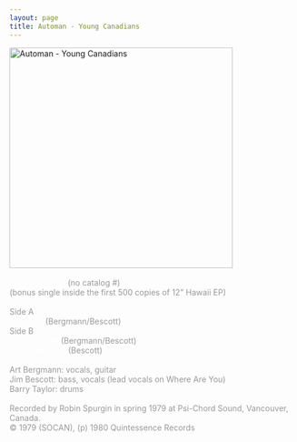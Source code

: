 ```yaml
---
layout: page
title: Automan - Young Canadians
---
```

<img src="images/stories/album_covers/album_descriptions/young_canadians-automan.jpg" alt="Automan - Young Canadians" title="Automan - Young Canadians" style="border: 0px solid #000000; width: 393px; height: 388px" width="393" align="bottom" height="388" /><br />
<br />
<span style="color: #ffffff"><span style="color: #c0c0c0"><span style="color: #ffffff">Automan 7&rdquo; EP</span> <span style="color: #999999">(no catalog #)<br />
(bonus single inside the first 500 copies of 12&rdquo; Hawaii EP)<br />
<br />
Side A</span>
<br />
<span style="color: #ffffff">
Automan</span> <span style="color: #999999">(Bergmann/Bescott)</span><br />
<span style="color: #999999">
Side B</span><br />
<span style="color: #ffffff">
Don&rsquo;t Tell Me</span> <span style="color: #999999">(Bergmann/Bescott)</span><br />
<span style="color: #ffffff">
Where Are You</span> <span style="color: #999999">(Bescott)<br />
<br />
Art Bergmann: vocals, guitar<br />
Jim Bescott: bass, vocals (lead vocals on Where Are You)<br />
Barry Taylor: drums<br />
<br />
Recorded by Robin Spurgin in spring 1979 at Psi-Chord Sound, Vancouver, Canada.<br />
&copy; 1979 (SOCAN), (p) 1980 Quintessence Records</span>
</span><span style="color: #999999">
<br />
</span>
<br />
</span>
